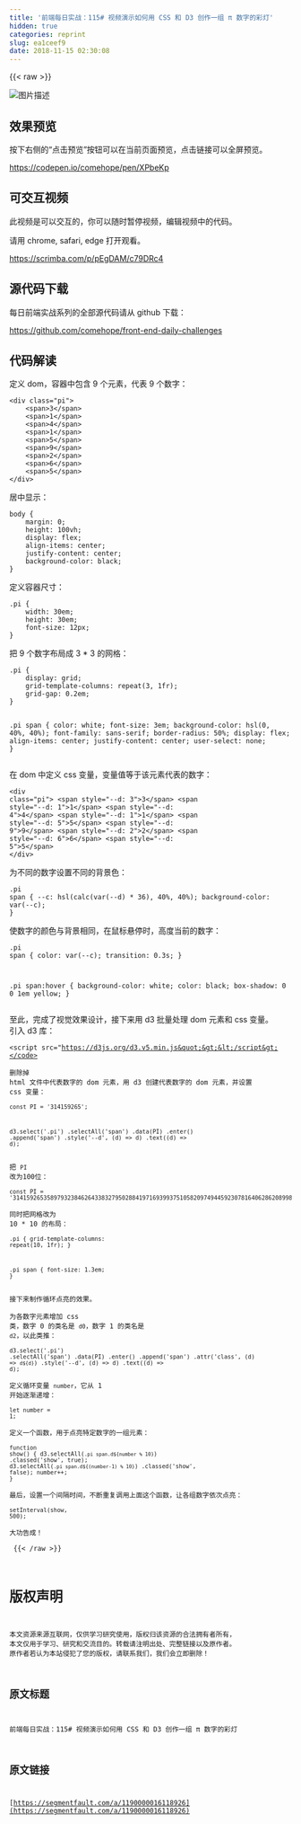 ```yaml
---
title: '前端每日实战：115# 视频演示如何用 CSS 和 D3 创作一组 π 数字的彩灯'
hidden: true
categories: reprint
slug: ea1ceef9
date: 2018-11-15 02:30:08
---
```


{{< raw >}}
<p><span class="img-wrap"><img data-src="/img/bVbfNqO?w=400&amp;h=305" src="https://static.alili.tech/img/bVbfNqO?w=400&amp;h=305" alt="&#x56FE;&#x7247;&#x63CF;&#x8FF0;" title="&#x56FE;&#x7247;&#x63CF;&#x8FF0;"></span></p><h2>&#x6548;&#x679C;&#x9884;&#x89C8;</h2><p>&#x6309;&#x4E0B;&#x53F3;&#x4FA7;&#x7684;&#x201C;&#x70B9;&#x51FB;&#x9884;&#x89C8;&#x201D;&#x6309;&#x94AE;&#x53EF;&#x4EE5;&#x5728;&#x5F53;&#x524D;&#x9875;&#x9762;&#x9884;&#x89C8;&#xFF0C;&#x70B9;&#x51FB;&#x94FE;&#x63A5;&#x53EF;&#x4EE5;&#x5168;&#x5C4F;&#x9884;&#x89C8;&#x3002;</p><p><a href="https://codepen.io/comehope/pen/XPbeKp" rel="nofollow noreferrer">https://codepen.io/comehope/pen/XPbeKp</a></p><h2>&#x53EF;&#x4EA4;&#x4E92;&#x89C6;&#x9891;</h2><p>&#x6B64;&#x89C6;&#x9891;&#x662F;&#x53EF;&#x4EE5;&#x4EA4;&#x4E92;&#x7684;&#xFF0C;&#x4F60;&#x53EF;&#x4EE5;&#x968F;&#x65F6;&#x6682;&#x505C;&#x89C6;&#x9891;&#xFF0C;&#x7F16;&#x8F91;&#x89C6;&#x9891;&#x4E2D;&#x7684;&#x4EE3;&#x7801;&#x3002;</p><p>&#x8BF7;&#x7528; chrome, safari, edge &#x6253;&#x5F00;&#x89C2;&#x770B;&#x3002;</p><p><a href="https://scrimba.com/p/pEgDAM/c79DRc4" rel="nofollow noreferrer">https://scrimba.com/p/pEgDAM/c79DRc4</a></p><h2>&#x6E90;&#x4EE3;&#x7801;&#x4E0B;&#x8F7D;</h2><p>&#x6BCF;&#x65E5;&#x524D;&#x7AEF;&#x5B9E;&#x6218;&#x7CFB;&#x5217;&#x7684;&#x5168;&#x90E8;&#x6E90;&#x4EE3;&#x7801;&#x8BF7;&#x4ECE; github &#x4E0B;&#x8F7D;&#xFF1A;</p><p><a href="https://github.com/comehope/front-end-daily-challenges" rel="nofollow noreferrer">https://github.com/comehope/front-end-daily-challenges</a></p><h2>&#x4EE3;&#x7801;&#x89E3;&#x8BFB;</h2><p>&#x5B9A;&#x4E49; dom&#xFF0C;&#x5BB9;&#x5668;&#x4E2D;&#x5305;&#x542B; 9 &#x4E2A;&#x5143;&#x7D20;&#xFF0C;&#x4EE3;&#x8868; 9 &#x4E2A;&#x6570;&#x5B57;&#xFF1A;</p><pre><code class="html">&lt;div class=&quot;pi&quot;&gt;
    &lt;span&gt;3&lt;/span&gt;
    &lt;span&gt;1&lt;/span&gt;
    &lt;span&gt;4&lt;/span&gt;
    &lt;span&gt;1&lt;/span&gt;
    &lt;span&gt;5&lt;/span&gt;
    &lt;span&gt;9&lt;/span&gt;
    &lt;span&gt;2&lt;/span&gt;
    &lt;span&gt;6&lt;/span&gt;
    &lt;span&gt;5&lt;/span&gt;
&lt;/div&gt;</code></pre><p>&#x5C45;&#x4E2D;&#x663E;&#x793A;&#xFF1A;</p><pre><code class="css">body {
    margin: 0;
    height: 100vh;
    display: flex;
    align-items: center;
    justify-content: center;
    background-color: black;
}</code></pre><p>&#x5B9A;&#x4E49;&#x5BB9;&#x5668;&#x5C3A;&#x5BF8;&#xFF1A;</p><pre><code class="css">.pi {
    width: 30em;
    height: 30em;
    font-size: 12px;
}</code></pre><p>&#x628A; 9 &#x4E2A;&#x6570;&#x5B57;&#x5E03;&#x5C40;&#x6210; 3 * 3 &#x7684;&#x7F51;&#x683C;&#xFF1A;</p><pre><code class="css">.pi {
    display: grid;
    grid-template-columns: repeat(3, 1fr);
    grid-gap: 0.2em;
}

.pi span {
    color: white;
    font-size: 3em;
    background-color: hsl(0, 40%, 40%);
    font-family: sans-serif;
    border-radius: 50%;
    display: flex;
    align-items: center;
    justify-content: center;
    user-select: none;
}</code></pre><p>&#x5728; dom &#x4E2D;&#x5B9A;&#x4E49; css &#x53D8;&#x91CF;&#xFF0C;&#x53D8;&#x91CF;&#x503C;&#x7B49;&#x4E8E;&#x8BE5;&#x5143;&#x7D20;&#x4EE3;&#x8868;&#x7684;&#x6570;&#x5B57;&#xFF1A;</p><pre><code class="html">&lt;div class=&quot;pi&quot;&gt;
    &lt;span style=&quot;--d: 3&quot;&gt;3&lt;/span&gt;
    &lt;span style=&quot;--d: 1&quot;&gt;1&lt;/span&gt;
    &lt;span style=&quot;--d: 4&quot;&gt;4&lt;/span&gt;
    &lt;span style=&quot;--d: 1&quot;&gt;1&lt;/span&gt;
    &lt;span style=&quot;--d: 5&quot;&gt;5&lt;/span&gt;
    &lt;span style=&quot;--d: 9&quot;&gt;9&lt;/span&gt;
    &lt;span style=&quot;--d: 2&quot;&gt;2&lt;/span&gt;
    &lt;span style=&quot;--d: 6&quot;&gt;6&lt;/span&gt;
    &lt;span style=&quot;--d: 5&quot;&gt;5&lt;/span&gt;
&lt;/div&gt;</code></pre><p>&#x4E3A;&#x4E0D;&#x540C;&#x7684;&#x6570;&#x5B57;&#x8BBE;&#x7F6E;&#x4E0D;&#x540C;&#x7684;&#x80CC;&#x666F;&#x8272;&#xFF1A;</p><pre><code class="css">.pi span {
    --c: hsl(calc(var(--d) * 36), 40%, 40%);
    background-color: var(--c);
}</code></pre><p>&#x4F7F;&#x6570;&#x5B57;&#x7684;&#x989C;&#x8272;&#x4E0E;&#x80CC;&#x666F;&#x76F8;&#x540C;&#xFF0C;&#x5728;&#x9F20;&#x6807;&#x60AC;&#x505C;&#x65F6;&#xFF0C;&#x9AD8;&#x5EA6;&#x5F53;&#x524D;&#x7684;&#x6570;&#x5B57;&#xFF1A;</p><pre><code class="css">.pi span {
    color: var(--c);
    transition: 0.3s;
}

.pi span:hover {
    background-color: white;
    color: black;
    box-shadow: 0 0 1em yellow;
}</code></pre><p>&#x81F3;&#x6B64;&#xFF0C;&#x5B8C;&#x6210;&#x4E86;&#x89C6;&#x89C9;&#x6548;&#x679C;&#x8BBE;&#x8BA1;&#xFF0C;&#x63A5;&#x4E0B;&#x6765;&#x7528; d3 &#x6279;&#x91CF;&#x5904;&#x7406; dom &#x5143;&#x7D20;&#x548C; css &#x53D8;&#x91CF;&#x3002;<br>&#x5F15;&#x5165; d3 &#x5E93;&#xFF1A;</p><pre><code class="html">&lt;script src=&quot;https://d3js.org/d3.v5.min.js&quot;&gt;&lt;/script&gt;</code></pre><p>&#x5220;&#x9664;&#x6389; html &#x6587;&#x4EF6;&#x4E2D;&#x4EE3;&#x8868;&#x6570;&#x5B57;&#x7684; dom &#x5143;&#x7D20;&#xFF0C;&#x7528; d3 &#x521B;&#x5EFA;&#x4EE3;&#x8868;&#x6570;&#x5B57;&#x7684; dom &#x5143;&#x7D20;&#xFF0C;&#x5E76;&#x8BBE;&#x7F6E; css &#x53D8;&#x91CF;&#xFF1A;</p><pre><code class="javascript">const PI = &apos;314159265&apos;;

d3.select(&apos;.pi&apos;)
    .selectAll(&apos;span&apos;)
    .data(PI)
    .enter()
    .append(&apos;span&apos;)
    .style(&apos;--d&apos;, (d) =&gt; d)
    .text((d) =&gt; d);</code></pre><p>&#x628A; <code>PI</code> &#x6539;&#x4E3A;100&#x4F4D;&#xFF1A;</p><pre><code class="javascript">const PI = &apos;3141592653589793238462643383279502884197169399375105820974944592307816406286208998628034825342117067&apos;;</code></pre><p>&#x540C;&#x65F6;&#x628A;&#x7F51;&#x683C;&#x6539;&#x4E3A; 10 * 10 &#x7684;&#x5E03;&#x5C40;&#xFF1A;</p><pre><code class="css">.pi {
    grid-template-columns: repeat(10, 1fr);
}

.pi span {
    font-size: 1.3em;
}</code></pre><p>&#x63A5;&#x4E0B;&#x6765;&#x5236;&#x4F5C;&#x5FAA;&#x73AF;&#x70B9;&#x4EAE;&#x7684;&#x6548;&#x679C;&#x3002;</p><p>&#x4E3A;&#x5404;&#x6570;&#x5B57;&#x5143;&#x7D20;&#x589E;&#x52A0; css &#x7C7B;&#xFF0C;&#x6570;&#x5B57; 0 &#x7684;&#x7C7B;&#x540D;&#x662F; <code>d0</code>&#xFF0C;&#x6570;&#x5B57; 1 &#x7684;&#x7C7B;&#x540D;&#x662F; <code>d2</code>&#xFF0C;&#x4EE5;&#x6B64;&#x7C7B;&#x63A8;&#xFF1A;</p><pre><code class="javascript">d3.select(&apos;.pi&apos;)
    .selectAll(&apos;span&apos;)
    .data(PI)
    .enter()
    .append(&apos;span&apos;)
    .attr(&apos;class&apos;, (d) =&gt; `d${d}`)
    .style(&apos;--d&apos;, (d) =&gt; d)
    .text((d) =&gt; d);</code></pre><p>&#x5B9A;&#x4E49;&#x5FAA;&#x73AF;&#x53D8;&#x91CF; <code>number</code>&#xFF0C;&#x5B83;&#x4ECE; 1 &#x5F00;&#x59CB;&#x9010;&#x6E10;&#x9012;&#x589E;&#xFF1A;</p><pre><code class="javascript">let number = 1;</code></pre><p>&#x5B9A;&#x4E49;&#x4E00;&#x4E2A;&#x51FD;&#x6570;&#xFF0C;&#x7528;&#x4E8E;&#x70B9;&#x4EAE;&#x7279;&#x5B9A;&#x6570;&#x5B57;&#x7684;&#x4E00;&#x7EC4;&#x5143;&#x7D20;&#xFF1A;</p><pre><code class="css">function show() {
    d3.selectAll(`.pi span.d${number % 10}`)
        .classed(&apos;show&apos;, true);
    d3.selectAll(`.pi span.d${(number-1) % 10}`)
        .classed(&apos;show&apos;, false);
    number++;
}</code></pre><p>&#x6700;&#x540E;&#xFF0C;&#x8BBE;&#x7F6E;&#x4E00;&#x4E2A;&#x95F4;&#x9694;&#x65F6;&#x95F4;&#xFF0C;&#x4E0D;&#x65AD;&#x91CD;&#x590D;&#x8C03;&#x7528;&#x4E0A;&#x9762;&#x8FD9;&#x4E2A;&#x51FD;&#x6570;&#xFF0C;&#x8BA9;&#x5404;&#x7EC4;&#x6570;&#x5B57;&#x4F9D;&#x6B21;&#x70B9;&#x4EAE;&#xFF1A;</p><pre><code class="javascript">setInterval(show, 500);</code></pre><p>&#x5927;&#x529F;&#x544A;&#x6210;&#xFF01;</p>
{{< /raw >}}

# 版权声明
本文资源来源互联网，仅供学习研究使用，版权归该资源的合法拥有者所有，
本文仅用于学习、研究和交流目的。转载请注明出处、完整链接以及原作者。
原作者若认为本站侵犯了您的版权，请联系我们，我们会立即删除！

## 原文标题
前端每日实战：115# 视频演示如何用 CSS 和 D3 创作一组 π 数字的彩灯

## 原文链接
[https://segmentfault.com/a/1190000016118926](https://segmentfault.com/a/1190000016118926)

